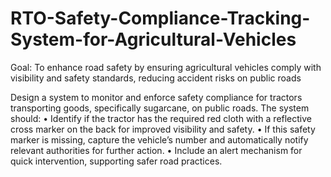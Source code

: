 # RTO-Safety-Compliance-Tracking-System-for-Agricultural-Vehicles

Goal: To enhance road safety by ensuring agricultural vehicles comply with visibility and 
safety standards, reducing accident risks on public roads

Design a system to monitor and enforce safety compliance for tractors transporting goods, 
specifically sugarcane, on public roads. The system should:
• Identify if the tractor has the required red cloth with a reflective cross marker on the 
back for improved visibility and safety.
• If this safety marker is missing, capture the vehicle’s number and automatically notify 
relevant authorities for further action.
• Include an alert mechanism for quick intervention, supporting safer road practices.


